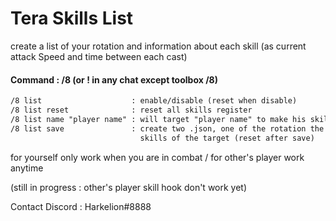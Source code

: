 # Tera Skills List

create a list of your rotation and information about each skill (as current attack Speed and time between each cast) 

#### Command : /8 (or ! in any chat except toolbox /8) 
```txt
/8 list                    : enable/disable (reset when disable)
/8 list reset              : reset all skills register
/8 list name "player name" : will target "player name" to make his skills list (target by default is yourself)
/8 list save               : create two .json, one of the rotation the other one of the average animation 
                             skills of the target (reset after save)

```
for yourself only work when you are in combat / for other's player work anytime

(still in progress : other's player skill hook don't work yet)

Contact Discord : Harkelion#8888
